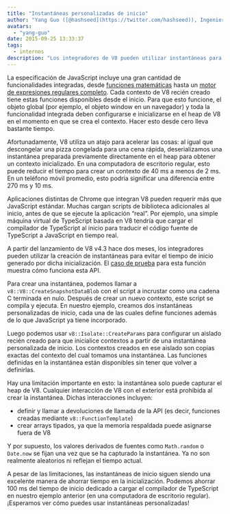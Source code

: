 ```yaml
---
title: "Instantáneas personalizadas de inicio"
author: "Yang Guo ([@hashseed](https://twitter.com/hashseed)), Ingeniero de software y proveedor de precalentadores de motores"
avatars:
  - "yang-guo"
date: 2015-09-25 13:33:37
tags:
  - internos
description: "Los integradores de V8 pueden utilizar instantáneas para evitar el tiempo de inicio generado por las inicializaciones de los programas de JavaScript."
---
```

La especificación de JavaScript incluye una gran cantidad de funcionalidades integradas, desde [funciones matemáticas](https://developer.mozilla.org/en/docs/Web/JavaScript/Reference/Global_Objects/Math) hasta un [motor de expresiones regulares completo](https://developer.mozilla.org/en/docs/Web/JavaScript/Guide/Regular_Expressions). Cada contexto de V8 recién creado tiene estas funciones disponibles desde el inicio. Para que esto funcione, el objeto global (por ejemplo, el objeto window en un navegador) y toda la funcionalidad integrada deben configurarse e inicializarse en el heap de V8 en el momento en que se crea el contexto. Hacer esto desde cero lleva bastante tiempo.

<!--truncate-->
Afortunadamente, V8 utiliza un atajo para acelerar las cosas: al igual que descongelar una pizza congelada para una cena rápida, deserializamos una instantánea preparada previamente directamente en el heap para obtener un contexto inicializado. En una computadora de escritorio regular, esto puede reducir el tiempo para crear un contexto de 40 ms a menos de 2 ms. En un teléfono móvil promedio, esto podría significar una diferencia entre 270 ms y 10 ms.

Aplicaciones distintas de Chrome que integran V8 pueden requerir más que JavaScript estándar. Muchas cargan scripts de biblioteca adicionales al inicio, antes de que se ejecute la aplicación “real”. Por ejemplo, una simple máquina virtual de TypeScript basada en V8 tendría que cargar el compilador de TypeScript al inicio para traducir el código fuente de TypeScript a JavaScript en tiempo real.

A partir del lanzamiento de V8 v4.3 hace dos meses, los integradores pueden utilizar la creación de instantáneas para evitar el tiempo de inicio generado por dicha inicialización. El [caso de prueba](https://chromium.googlesource.com/v8/v8.git/+/4.5.103.9/test/cctest/test-serialize.cc#661) para esta función muestra cómo funciona esta API.

Para crear una instantánea, podemos llamar a `v8::V8::CreateSnapshotDataBlob` con el script a incrustar como una cadena C terminada en nulo. Después de crear un nuevo contexto, este script se compila y ejecuta. En nuestro ejemplo, creamos dos instantáneas personalizadas de inicio, cada una de las cuales define funciones además de lo que JavaScript ya tiene incorporado.

Luego podemos usar `v8::Isolate::CreateParams` para configurar un aislado recién creado para que inicialice contextos a partir de una instantánea personalizada de inicio. Los contextos creados en ese aislado son copias exactas del contexto del cual tomamos una instantánea. Las funciones definidas en la instantánea están disponibles sin tener que volver a definirlas.

Hay una limitación importante en esto: la instantánea solo puede capturar el heap de V8. Cualquier interacción de V8 con el exterior está prohibida al crear la instantánea. Dichas interacciones incluyen:

- definir y llamar a devoluciones de llamada de la API (es decir, funciones creadas mediante `v8::FunctionTemplate`)
- crear arrays tipados, ya que la memoria respaldada puede asignarse fuera de V8

Y por supuesto, los valores derivados de fuentes como `Math.random` o `Date.now` se fijan una vez que se ha capturado la instantánea. Ya no son realmente aleatorios ni reflejan el tiempo actual.

A pesar de las limitaciones, las instantáneas de inicio siguen siendo una excelente manera de ahorrar tiempo en la inicialización. Podemos ahorrar 100 ms del tiempo de inicio dedicado a cargar el compilador de TypeScript en nuestro ejemplo anterior (en una computadora de escritorio regular). ¡Esperamos ver cómo puedes usar instantáneas personalizadas!

